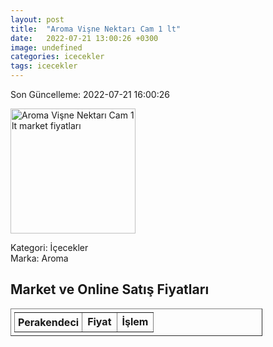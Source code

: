 ```yaml
---
layout: post
title:  "Aroma Vişne Nektarı Cam 1 lt"
date:   2022-07-21 13:00:26 +0300
image: undefined
categories: icecekler
tags: icecekler
---
```


Son Güncelleme: 2022-07-21 16:00:26

<img src="undefined" width="200" alt="Aroma Vişne Nektarı Cam 1 lt market fiyatları" />

Kategori: İçecekler
<br />
Marka: Aroma

<h2>Market ve Online Satış Fiyatları</h2>

<table border="1" style="padding: 5px;width:80%;">
  <tr>
    <td style="padding: 5px;"><strong>Perakendeci</strong></td>
    <td><strong>Fiyat</strong></td>
    <td><strong>İşlem</strong></td>
  </tr>
  
</table>
